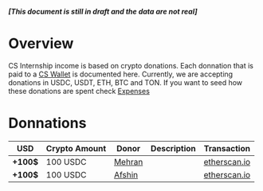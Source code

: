 _**[This document is still in draft and the data are not real]**_

# Overview
CS Internship income is based on crypto donations. Each donnation that is paid to a [CS Wallet](/finance/wallets.md) is documented here.
Currently, we are accepting donations in USDC, USDT, ETH, BTC and TON.
If you want to seed how these donations are spent check [Expenses](/finance/expenses.md)

# Donnations
| USD   | Crypto Amount  | Donor | Description | Transaction |
|--     |--              |--        |--           |--           |
| **+100$**  |100 USDC   | [Mehran](https://linkedin.com/in/mehrandvd) | | [etherscan.io](https://etherscan.io)|
| **+100$**  |100 USDC   | [Afshin](https://www.linkedin.com/in/afshinalizadehbehjati/) |  | [etherscan.io](https://etherscan.io)|
